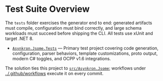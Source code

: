 # Test Suite Overview

The `tests` folder exercises the generator end to end: generated artifacts must compile, configuration must bind
correctly, and large schema workloads must succeed before shipping the CLI. All tests use xUnit and target .NET 8.

- [`Asynkron.Jsome.Tests`](Asynkron.Jsome.Tests/context.md) — Primary test project covering code generation, configuration,
  parser behaviors, template customizations, proto output, modern C# toggles, and OCPP v1.6 integrations.

The solution ties this project to [`src/Asynkron.Jsome`](../src/Asynkron.Jsome/context.md); workflows under
[../.github/workflows](../.github/workflows/context.md) execute it on every commit.
